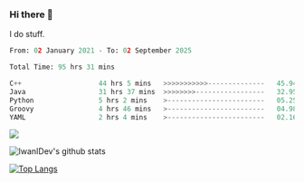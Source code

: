 ### Hi there 👋
I do stuff.

<!--START_SECTION:waka-->

```python
From: 02 January 2021 - To: 02 September 2025

Total Time: 95 hrs 31 mins

C++                   44 hrs 5 mins   >>>>>>>>>>>--------------   45.94 %
Java                  31 hrs 37 mins  >>>>>>>>-----------------   32.95 %
Python                5 hrs 2 mins    >------------------------   05.25 %
Groovy                4 hrs 46 mins   >------------------------   04.98 %
YAML                  2 hrs 4 mins    >------------------------   02.16 %
```

<!--END_SECTION:waka-->

![](https://komarev.com/ghpvc/?username=IwanIDev&color=orange)

![IwanIDev's github stats](https://github-readme-stats.vercel.app/api?username=IwanIDev&count_private=true&show_icons=true&theme=gruvbox&include_all_commits=true)

[![Top Langs](https://github-readme-stats.vercel.app/api/top-langs/?username=IwanIDev&theme=gruvbox)](https://github.com/anuraghazra/github-readme-stats)
